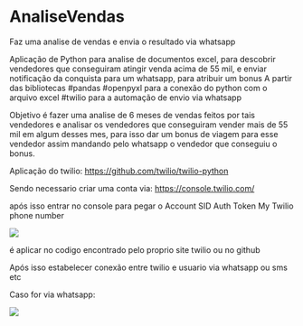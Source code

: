 # AnaliseVendas
Faz uma analise de vendas e envia o resultado via whatsapp

Aplicação de Python para analise de documentos excel, para descobrir vendedores que conseguiram atingir venda acima de 55 mil, e enviar notificação da conquista para um whatsapp, para atribuir um bonus
A partir das bibliotecas 
#pandas 
#openpyxl 
para a conexão do python com o arquivo excel
#twilio
para a automação de envio via whatsapp

Objetivo é fazer uma analise de 6 meses de vendas feitos por tais vendedores e analisar os vendedores que conseguiram vender mais de 55 mil em algum desses mes, para isso dar um bonus de viagem para esse vendedor assim mandando pelo whatsapp o vendedor que conseguiu o bonus.

Aplicação do twilio:
https://github.com/twilio/twilio-python

Sendo necessario criar uma conta via:
https://console.twilio.com/

após isso entrar no console para pegar o 
Account SID
Auth Token
My Twilio phone number

<img src = "https://i.imgur.com/p7J6VgF.png"/>

é aplicar no codigo encontrado pelo proprio site twilio ou no github

Após isso estabelecer conexão entre twilio e usuario via whatsapp ou sms etc

Caso for via whatsapp:


<img src = "https://i.imgur.com/kS0DakU.png"/>
